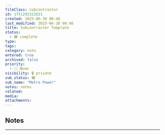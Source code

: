 ```yaml
---
fileClass: subcontractor
id: 1751291322621
created: 2025-06-30 08:48
last_modified: 2025-06-30 08:48
title: Subcontractor Template
status:
  - 🟩 complete
type: 
tags: 
category: note
entered: true
archived: false
priority:
  - ⚪ None
visibility: 🔒 private
sub_status: 🟩
sub_name: "Metro Power"
notes: notes
related: 
media: 
attachments:
---
```


## Notes
---


